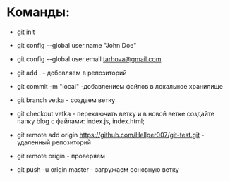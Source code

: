 # Команды:

- git init
- git config --global user.name "John Doe"
- git config --global user.email tarhova@gmail.com 

- git add . - добовляем в репозиторий
- git commit -m "local"  -добавлением файлов в локальное хранилище 
- git branch vetka - создаем ветку 
- git checkout vetka  - переключить ветку и в новой ветке создайте папку blog с файлами: index.js, index.html;
- git remote add origin https://github.com/Hellper007/git-test.git - удаленный репозиторий
- git remote origin - проверяем
- git push -u origin master - загружаем основную ветку


